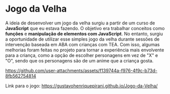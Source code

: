 # Jogo da Velha
A ideia de desenvolver um jogo da velha surgiu a partir de um curso de **JavaScript** que eu estava fazendo. O objetivo era trabalhar conceitos como **funções** e **manipulação de elementos com JavaScript**. No entanto, surgiu a oportunidade de utilizar esse simples jogo da velha durante sessões de intervenção baseada em ABA com crianças com TEA. Com isso, algumas melhorias foram feitas no projeto para tornar a experiência mais envolvente para a criança, como a opção de escolher personagens em vez de "X" e "O", sendo que os personagens são de um anime que a criança gosta.


https://github.com/user-attachments/assets/f139744a-f976-4f9c-b73d-8fb562754814




Link para o jogo: https://gustavohenriquepirani.github.io/Jogo-da-Velha/

